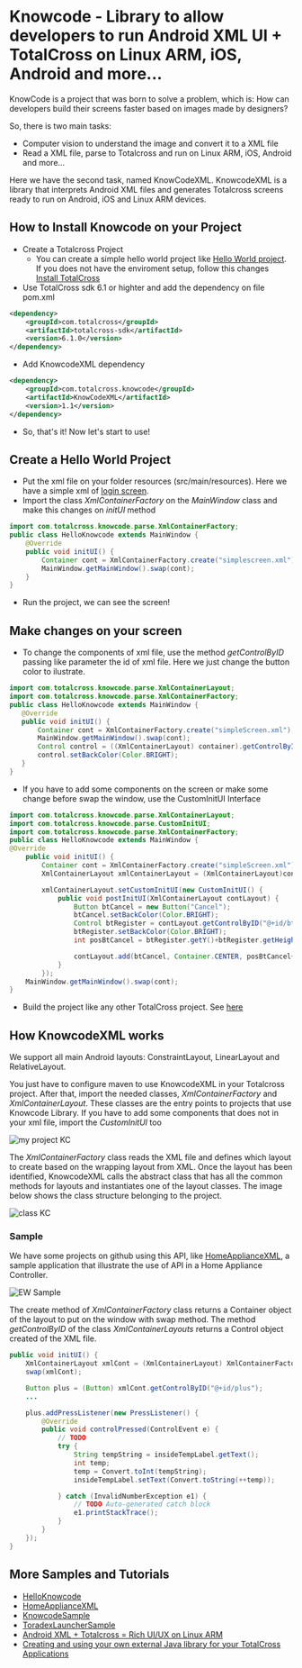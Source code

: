 # Knowcode - Library to allow developers to run Android XML UI + TotalCross on Linux ARM, iOS, Android and more...
KnowCode is a project that was born to solve a problem, which is: 
How can developers build their screens faster based on images made by designers?

So, there is two main tasks:
* Computer vision to understand the image and convert it to a XML file
* Read a XML file, parse to Totalcross and run on Linux ARM, iOS, Android and more...

Here we have the second task, named KnowCodeXML.
KnowcodeXML is a library that interprets Android XML files and generates Totalcross screens ready to run on Android, iOS and Linux ARM devices.

## How to Install Knowcode on your Project
* Create a Totalcross Project 
  * You can create a simple hello world project like [Hello World project](https://learn.totalcross.com/documentation/get-started/install#create-a-hello-world-project).
	If you does not have the enviroment setup, follow this changes [Install TotalCross](https://learn.totalcross.com/documentation/get-started/install#install-the-totalcross-plugin)
* Use TotalCross sdk 6.1 or highter and add the dependency on file pom.xml
```xml
<dependency>
    <groupId>com.totalcross</groupId>
    <artifactId>totalcross-sdk</artifactId>
    <version>6.1.0</version>
</dependency>
```

* Add KnowcodeXML dependency
```xml
<dependency>
    <groupId>com.totalcross.knowcode</groupId>
    <artifactId>KnowCodeXML</artifactId>
    <version>1.1</version>
</dependency>
```
* So, that's it! Now let's start to use!

## Create a Hello World Project

* Put the xml file on your folder resources (src/main/resources). Here we have a simple xml of [login screen](https://github.com/TotalCross/HelloKnowcode/blob/master/src/main/resources/simpleScreen.xml).
* Import the class *XmlContainerFactory* on the *MainWindow* class and make this changes on *initUI* method
```java
import com.totalcross.knowcode.parse.XmlContainerFactory;
public class HelloKnowcode extends MainWindow {
    @Override
    public void initUI() {
        Container cont = XmlContainerFactory.create("simplescreen.xml");
        MainWindow.getMainWindow().swap(cont);
    }
}
 ```
 * Run the project, we can see the screen! 

## Make changes on your screen

 * To change the components of xml file, use the method *getControlByID* passing like parameter the id of xml file. Here we just change the button color to ilustrate.
 ```java
import com.totalcross.knowcode.parse.XmlContainerLayout;
import com.totalcross.knowcode.parse.XmlContainerFactory;
public class HelloKnowcode extends MainWindow {
	@Override
	public void initUI() {
		Container cont = XmlContainerFactory.create("simpleScreen.xml");
		MainWindow.getMainWindow().swap(cont);
		Control control = ((XmlContainerLayout) container).getControlByID("@+id/btRegister");
		control.setBackColor(Color.BRIGHT);
	}
}
```

 * If you have to add some components on the screen or make some change before swap the window, use the CustomInitUI Interface
```java
import com.totalcross.knowcode.parse.XmlContainerLayout;
import com.totalcross.knowcode.parse.CustomInitUI;
import com.totalcross.knowcode.parse.XmlContainerFactory;
public class HelloKnowcode extends MainWindow {
@Override
	public void initUI() {
		Container cont = XmlContainerFactory.create("simpleScreen.xml");
		XmlContainerLayout xmlContainerLayout = (XmlContainerLayout)cont;

		xmlContainerLayout.setCustomInitUI(new CustomInitUI() {
			public void postInitUI(XmlContainerLayout contLayout) {
				Button btCancel = new Button("Cancel");
				btCancel.setBackColor(Color.BRIGHT);
				Control btRegister = contLayout.getControlByID("@+id/btRegister");
				btRegister.setBackColor(Color.BRIGHT);
				int posBtCancel = btRegister.getY()+btRegister.getHeight();

				contLayout.add(btCancel, Container.CENTER, posBtCancel+2, Container.PARENTSIZE, Container.PREFERRED);
			}
		});
	MainWindow.getMainWindow().swap(cont);
}
```
* Build the project like any other TotalCross project. See [here](https://learn.totalcross.com/documentation/get-started/install#package-your-application)
  
## How KnowcodeXML works
We support all main Android layouts: ConstraintLayout, LinearLayout and RelativeLayout.

You just have to configure maven to use KnowcodeXML in your Totalcross project. After that, import the needed classes, *XmlContainerFactory* and *XmlContainerLayout*. These classes are the entry points to projects that use Knowcode Library. If you have to add some components that does not in your xml file, import the *CustomInitUI* too

![my project KC](https://imgur.com/fW7kgeC.png)

The *XmlContainerFactory* class reads the XML file and defines which layout to create based on the wrapping layout from XML. Once the layout has been identified, KnowcodeXML calls the abstract class that has all the common methods for layouts and instantiates one of the layout classes. The image below shows the class structure belonging to the project.

![class KC](https://imgur.com/oV08WZO.png)
### Sample
We have some projects on github using this API, like [HomeApplianceXML](https://github.com/TotalCross/HomeApplianceXML), a sample application that illustrate the use of API in a Home Appliance Controller.

![EW Sample](https://imgur.com/jkBlar1.png)

The create method of *XmlContainerFactory* class returns a Container object of the layout to put on the window with swap method.
The method *getControlByID* of the class *XmlContainerLayouts* returns a Control object created of the XML file.
```java
public void initUI() {
    XmlContainerLayout xmlCont = (XmlContainerLayout) XmlContainerFactory.create("xml/homeApplianceXML2.xml");
    swap(xmlCont);

    Button plus = (Button) xmlCont.getControlByID("@+id/plus");
    ...

    plus.addPressListener(new PressListener() {
        @Override
        public void controlPressed(ControlEvent e) {
            // TODO
            try {
                String tempString = insideTempLabel.getText();
                int temp;
                temp = Convert.toInt(tempString);
                insideTempLabel.setText(Convert.toString(++temp));

            } catch (InvalidNumberException e1) {
                // TODO Auto-generated catch block
                e1.printStackTrace();
            }
        }
    });
}
```
## More Samples and Tutorials

* [HelloKnowcode](https://github.com/TotalCross/HelloKnowcode)
* [HomeApplianceXML](https://github.com/TotalCross/HomeApplianceXML)
* [KnowcodeSample](https://github.com/TotalCross/KnowcodeSample)
* [ToradexLauncherSample](https://github.com/TotalCross/ToradexLauncherSample)
* [Android XML + Totalcross = Rich UI/UX on Linux ARM](https://www.youtube.com/watch?v=7o3p14wQPsE)
* [Creating and using your own external Java library for your TotalCross Applications](https://www.youtube.com/watch?v=Cq5yEPTmZWI)






